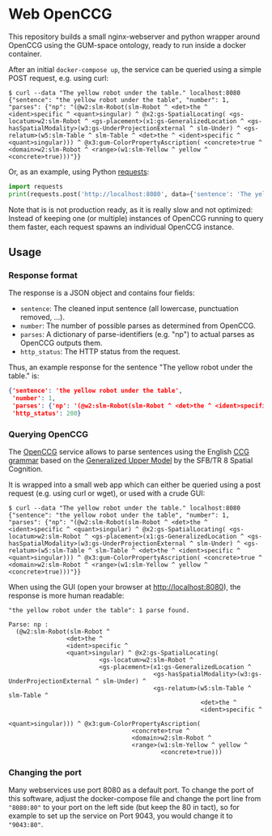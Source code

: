 # Web OpenCCG

This repository builds a small nginx-webserver and python wrapper around OpenCCG using the GUM-space ontology, ready to run inside a docker container.

After an initial `docker-compose up`, the service can be queried using a simple POST request, e.g. using curl:

    $ curl --data "The yellow robot under the table." localhost:8080
    {"sentence": "the yellow robot under the table", "number": 1, "parses": {"np": "(@w2:slm-Robot(slm-Robot ^ <det>the ^ <ident>specific ^ <quant>singular) ^ @x2:gs-SpatialLocating( <gs-locatum>w2:slm-Robot ^ <gs-placement>(x1:gs-GeneralizedLocation ^ <gs-hasSpatialModality>(w3:gs-UnderProjectionExternal ^ slm-Under) ^ <gs-relatum>(w5:slm-Table ^ slm-Table ^ <det>the ^ <ident>specific ^ <quant>singular))) ^ @x3:gum-ColorPropertyAscription( <concrete>true ^ <domain>w2:slm-Robot ^ <range>(w1:slm-Yellow ^ yellow ^ <concrete>true)))"}}

Or, as an example, using Python [requests](http://docs.python-requests.org/en/master/):

```python
import requests
print(requests.post('http://localhost:8080', data={'sentence': 'The yellow robot under the table.'}).json())
```

Note that is is not production ready, as it is really slow and not optimized:
Instead of keeping one (or multiple) instances of OpenCCG running to query them faster, each request spawns an individual OpenCCG instance.


## Usage

### Response format

The response is a JSON object and contains four fields:

- `sentence`: The cleaned input sentence (all lowercase, punctuation removed, ...).
- `number`: The number of possible parses as determined from OpenCCG.
- `parses`: A dictionary of parse-identifiers (e.g. "np") to actual parses as OpenCCG outputs them.
- `http_status`: The HTTP status from the request.

Thus, an example response for the sentence "The yellow robot under the table." is:

```json
{'sentence': 'the yellow robot under the table',
 'number': 1,
 'parses': {'np': '(@w2:slm-Robot(slm-Robot ^ <det>the ^ <ident>specific ^ <quant>singular) ^ @x2:gs-SpatialLocating( <gs-locatum>w2:slm-Robot ^ <gs-placement>(x1:gs-GeneralizedLocation ^ <gs-hasSpatialModality>(w3:gs-UnderProjectionExternal ^ slm-Under) ^ <gs-relatum>(w5:slm-Table ^ slm-Table ^ <det>the ^ <ident>specific ^ <quant>singular))) ^ @x3:gum-ColorPropertyAscription( <concrete>true ^ <domain>w2:slm-Robot ^ <range>(w1:slm-Yellow ^ yellow ^ <concrete>true)))'},
 'http_status': 200}
```


### Querying OpenCCG

The [OpenCCG](http://openccg.sourceforge.net/) service allows to parse sentences using the English [CCG grammar](https://www.sfbtr8.spatial-cognition.de/en/project/interaction/i5-diaspace/resources/index.html) based on the [Generalized Upper Model](https://www.sfbtr8.spatial-cognition.de/en/project/interaction/i1-ontospace/research/gum-20-30/index.html) by the SFB/TR 8 Spatial Cognition.

It is wrapped into a small web app which can either be queried using a post request (e.g. using curl or wget), or used with a crude GUI:

    $ curl --data "The yellow robot under the table." localhost:8080
    {"sentence": "the yellow robot under the table", "number": 1, "parses": {"np": "(@w2:slm-Robot(slm-Robot ^ <det>the ^ <ident>specific ^ <quant>singular) ^ @x2:gs-SpatialLocating( <gs-locatum>w2:slm-Robot ^ <gs-placement>(x1:gs-GeneralizedLocation ^ <gs-hasSpatialModality>(w3:gs-UnderProjectionExternal ^ slm-Under) ^ <gs-relatum>(w5:slm-Table ^ slm-Table ^ <det>the ^ <ident>specific ^ <quant>singular))) ^ @x3:gum-ColorPropertyAscription( <concrete>true ^ <domain>w2:slm-Robot ^ <range>(w1:slm-Yellow ^ yellow ^ <concrete>true)))"}}

When using the GUI (open your browser at [http://localhost:8080](http://localhost:8080)), the response is more human readable:

    "the yellow robot under the table": 1 parse found.

    Parse: np :
      (@w2:slm-Robot(slm-Robot ^
                    <det>the ^
                    <ident>specific ^
                    <quant>singular) ^ @x2:gs-SpatialLocating(
                             <gs-locatum>w2:slm-Robot ^
                             <gs-placement>(x1:gs-GeneralizedLocation ^
                                            <gs-hasSpatialModality>(w3:gs-UnderProjectionExternal ^ slm-Under) ^
                                            <gs-relatum>(w5:slm-Table ^ slm-Table ^
                                                         <det>the ^
                                                         <ident>specific ^
                                                         <quant>singular))) ^ @x3:gum-ColorPropertyAscription(
                                      <concrete>true ^
                                      <domain>w2:slm-Robot ^
                                      <range>(w1:slm-Yellow ^ yellow ^
                                              <concrete>true)))

### Changing the port

Many webservices use port 8080 as a default port.
To change the port of this software, adjust the docker-compose file and change the port line from `"8080:80"` to your port on the left side (but keep the 80 in tact), so for example to set up the service on Port 9043, you would change it to `"9043:80"`.
